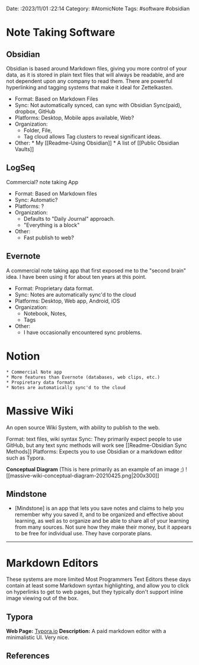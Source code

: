 Date: :2023/11/01 :22:14
Category: #AtomicNote
Tags:  #software #obsidian

# Note Taking Software

## Obsidian
Obsidian is based around Markdown files, giving you more control of your data, as it is stored in plain text files that will always be readable, and are not dependent upon any company to read them.  There are powerful hyperlinking and tagging systems that make it ideal for Zettelkasten.
	  
* Format: Based on Markdown Files
* Sync: Not automatically synced, can sync with Obsidian Sync(paid), dropbox, GitHub
* Platforms:  Desktop, Mobile apps available, Web? 
* Organization: 
	* Folder, File, 
	* Tag cloud allows  Tag clusters to reveal significant ideas.
* Other:
		* My [[Readme-Using Obsidian]] 
		*  A list of [[Public Obsidian Vaults]]
	
	  
##  LogSeq
 Commercial? note taking App
	  
* Format: Based on Markdown files
* Sync: Automatic? 
* Platforms:  ?
* Organization: 
	* Defaults to "Daily Journal" approach.
	* "Everything is a block"
* Other:
	* Fast publish to web? 

## Evernote
A commercial note taking app that first exposed me to the "second brain" idea. I have been using it for about ten years at this point.
	  
* Format: Proprietary data format.
* Sync: Notes are automatically sync'd to the cloud
* Platforms:  Desktop, Web app,  Android, iOS 
* Organization:  
	* Notebook, Notes, 
	* Tags
* Other:
	* I have occasionally encountered sync problems.


# Notion
	* Commercial Note app
	* More features than Evernote (databases, web clips, etc.)
	* Propiretary data formats 
	* Notes are automatically sync'd to the cloud


# Massive Wiki
An open source Wiki System, with ability to publish to the web.

Format: text files, wiki syntax
Sync:  They primarily expect people to use GitHub, but any text sync methods will work see [[Readme-Obsidian Sync Methods]]
Platforms: Expects you to use Obsidian or a markdown editor such as Typora. 


**Conceptual Diagram**
(This is here primarily as an example of an image ;)
![[massive-wiki-conceptual-diagram-20210425.png|200x300]]

## Mindstone
* [Mindstone] is an app that lets you save notes and claims to help you remember why you saved it, and to be organized and effective about learning, as well as to organize and be able to share all of your learning from many sources.   Not sure how they make their money, but it appears to be free for individual use.  They have corporate plans. 

---
# Markdown Editors 
These systems are more limited
Most Programmers Text Editors these days contain at least some Markdown syntax highlighting, and allow you to click on hyperlinks  to get to web pages, but they typically don't support inline image viewing out of the box.

## Typora
**Web Page:** [Typora.io](https://typora.io/)
**Description:** A paid markdown editor with a minimalistic UI. 
Very nice. 

## References
